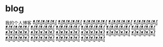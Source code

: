 # blog
我的个人博客
ด้้้้้็็็็็้้้้้็็็็็้้้้้้้้็็็็็้้้้้็็็็็้้ฏ๎๎๎๎๎๎๎๎๎๎๎ด้้้้้็็็็็้้้้้็็็็็้้้้้้้้็็็็็้้้้้็็็็็้้ฏ๎๎๎๎๎๎๎๎๎๎๎ด้้้้้็็็็็้้้้้็็็็็้้้้้้้้็็็็็้้้้้็็็็็้้ฏ๎๎๎๎๎๎๎๎๎๎๎ด้้้้้็็็็็้้้้้็็็็็้้้้้้้้็็็็็้้้้้็็็็็้้ฏ๎๎๎๎๎๎๎๎๎๎๎ด้้้้้็็็็็้้้้้็็็็็้้้้้้้้็็็็็้้้้้็็็็็้้ฏ๎๎๎๎๎๎๎๎๎๎๎
ด้้้้้็็็็็้้้้้็็็็็้้้้้้้้็็็็็้้้้้็็็็็้้ฏ๎๎๎๎๎๎๎๎๎๎๎ด้้้้้็็็็็้้้้้็็็็็้้้้้้้้็็็็็้้้้้็็็็็้้ฏ๎๎๎๎๎๎๎๎๎๎๎ด้้้้้็็็็็้้้้้็็็็็้้้้้้้้็็็็็้้้้้็็็็็้้ฏ๎๎๎๎๎๎๎๎๎๎๎ด้้้้้็็็็็้้้้้็็็็็้้้้้้้้็็็็็้้้้้็็็็็้้ฏ๎๎๎๎๎๎๎๎๎๎๎ด้้้้้็็็็็้้้้้็็็็็้้้้้้้้็็็็็้้้้้็็็็็้้ฏ๎๎๎๎๎๎๎๎๎๎๎
ด้้้้้็็็็็้้้้้็็็็็้้้้้้้้็็็็็้้้้้็็็็็้้ฏ๎๎๎๎๎๎๎๎๎๎๎ด้้้้้็็็็็้้้้้็็็็็้้้้้้้้็็็็็้้้้้็็็็็้้ฏ๎๎๎๎๎๎๎๎๎๎๎ด้้้้้็็็็็้้้้้็็็็็้้้้้้้้็็็็็้้้้้็็็็็้้ฏ๎๎๎๎๎๎๎๎๎๎๎ด้้้้้็็็็็้้้้้็็็็็้้้้้้้้็็็็็้้้้้็็็็็้้ฏ๎๎๎๎๎๎๎๎๎๎๎ด้้้้้็็็็็้้้้้็็็็็้้้้้้้้็็็็็้้้้้็็็็็้้ฏ๎๎๎๎๎๎๎๎๎๎๎
ด้้้้้็็็็็้้้้้็็็็็้้้้้้้้็็็็็้้้้้็็็็็้้ฏ๎๎๎๎๎๎๎๎๎๎๎ด้้้้้็็็็็้้้้้็็็็็้้้้้้้้็็็็็้้้้้็็็็็้้ฏ๎๎๎๎๎๎๎๎๎๎๎ด้้้้้็็็็็้้้้้็็็็็้้้้้้้้็็็็็้้้้้็็็็็้้ฏ๎๎๎๎๎๎๎๎๎๎๎ด้้้้้็็็็็้้้้้็็็็็้้้้้้้้็็็็็้้้้้็็็็็้้ฏ๎๎๎๎๎๎๎๎๎๎๎ด้้้้้็็็็็้้้้้็็็็็้้้้้้้้็็็็็้้้้้็็็็็้้ฏ๎๎๎๎๎๎๎๎๎๎๎
ด้้้้้็็็็็้้้้้็็็็็้้้้้้้้็็็็็้้้้้็็็็็้้ฏ๎๎๎๎๎๎๎๎๎๎๎ด้้้้้็็็็็้้้้้็็็็็้้้้้้้้็็็็็้้้้้็็็็็้้ฏ๎๎๎๎๎๎๎๎๎๎๎ด้้้้้็็็็็้้้้้็็็็็้้้้้้้้็็็็็้้้้้็็็็็้้ฏ๎๎๎๎๎๎๎๎๎๎๎ด้้้้้็็็็็้้้้้็็็็็้้้้้้้้็็็็็้้้้้็็็็็้้ฏ๎๎๎๎๎๎๎๎๎๎๎ด้้้้้็็็็็้้้้้็็็็็้้้้้้้้็็็็็้้้้้็็็็็้้ฏ๎๎๎๎๎๎๎๎๎๎๎
ด้้้้้็็็็็้้้้้็็็็็้้้้้้้้็็็็็้้้้้็็็็็้้ฏ๎๎๎๎๎๎๎๎๎๎๎ด้้้้้็็็็็้้้้้็็็็็้้้้้้้้็็็็็้้้้้็็็็็้้ฏ๎๎๎๎๎๎๎๎๎๎๎ด้้้้้็็็็็้้้้้็็็็็้้้้้้้้็็็็็้้้้้็็็็็้้ฏ๎๎๎๎๎๎๎๎๎๎๎ด้้้้้็็็็็้้้้้็็็็็้้้้้้้้็็็็็้้้้้็็็็็้้ฏ๎๎๎๎๎๎๎๎๎๎๎ด้้้้้็็็็็้้้้้็็็็็้้้้้้้้็็็็็้้้้้็็็็็้้ฏ๎๎๎๎๎๎๎๎๎๎๎
ด้้้้้็็็็็้้้้้็็็็็้้้้้้้้็็็็็้้้้้็็็็็้้ฏ๎๎๎๎๎๎๎๎๎๎๎ด้้้้้็็็็็้้้้้็็็็็้้้้้้้้็็็็็้้้้้็็็็็้้ฏ๎๎๎๎๎๎๎๎๎๎๎ด้้้้้็็็็็้้้้้็็็็็้้้้้้้้็็็็็้้้้้็็็็็้้ฏ๎๎๎๎๎๎๎๎๎๎๎ด้้้้้็็็็็้้้้้็็็็็้้้้้้้้็็็็็้้้้้็็็็็้้ฏ๎๎๎๎๎๎๎๎๎๎๎ด้้้้้็็็็็้้้้้็็็็็้้้้้้้้็็็็็้้้้้็็็็็้้ฏ๎๎๎๎๎๎๎๎๎๎๎
ด้้้้้็็็็็้้้้้็็็็็้้้้้้้้็็็็็้้้้้็็็็็้้ฏ๎๎๎๎๎๎๎๎๎๎๎ด้้้้้็็็็็้้้้้็็็็็้้้้้้้้็็็็็้้้้้็็็็็้้ฏ๎๎๎๎๎๎๎๎๎๎๎ด้้้้้็็็็็้้้้้็็็็็้้้้้้้้็็็็็้้้้้็็็็็้้ฏ๎๎๎๎๎๎๎๎๎๎๎ด้้้้้็็็็็้้้้้็็็็็้้้้้้้้็็็็็้้้้้็็็็็้้ฏ๎๎๎๎๎๎๎๎๎๎๎ด้้้้้็็็็็้้้้้็็็็็้้้้้้้้็็็็็้้้้้็็็็็้้ฏ๎๎๎๎๎๎๎๎๎๎๎
ด้้้้้็็็็็้้้้้็็็็็้้้้้้้้็็็็็้้้้้็็็็็้้ฏ๎๎๎๎๎๎๎๎๎๎๎ด้้้้้็็็็็้้้้้็็็็็้้้้้้้้็็็็็้้้้้็็็็็้้ฏ๎๎๎๎๎๎๎๎๎๎๎ด้้้้้็็็็็้้้้้็็็็็้้้้้้้้็็็็็้้้้้็็็็็้้ฏ๎๎๎๎๎๎๎๎๎๎๎ด้้้้้็็็็็้้้้้็็็็็้้้้้้้้็็็็็้้้้้็็็็็้้ฏ๎๎๎๎๎๎๎๎๎๎๎ด้้้้้็็็็็้้้้้็็็็็้้้้้้้้็็็็็้้้้้็็็็็้้ฏ๎๎๎๎๎๎๎๎๎๎๎
ด้้้้้็็็็็้้้้้็็็็็้้้้้้้้็็็็็้้้้้็็็็็้้ฏ๎๎๎๎๎๎๎๎๎๎๎ด้้้้้็็็็็้้้้้็็็็็้้้้้้้้็็็็็้้้้้็็็็็้้ฏ๎๎๎๎๎๎๎๎๎๎๎ด้้้้้็็็็็้้้้้็็็็็้้้้้้้้็็็็็้้้้้็็็็็้้ฏ๎๎๎๎๎๎๎๎๎๎๎ด้้้้้็็็็็้้้้้็็็็็้้้้้้้้็็็็็้้้้้็็็็็้้ฏ๎๎๎๎๎๎๎๎๎๎๎ด้้้้้็็็็็้้้้้็็็็็้้้้้้้้็็็็็้้้้้็็็็็้้ฏ๎๎๎๎๎๎๎๎๎๎๎
ด้้้้้็็็็็้้้้้็็็็็้้้้้้้้็็็็็้้้้้็็็็็้้ฏ๎๎๎๎๎๎๎๎๎๎๎ด้้้้้็็็็็้้้้้็็็็็้้้้้้้้็็็็็้้้้้็็็็็้้ฏ๎๎๎๎๎๎๎๎๎๎๎ด้้้้้็็็็็้้้้้็็็็็้้้้้้้้็็็็็้้้้้็็็็็้้ฏ๎๎๎๎๎๎๎๎๎๎๎ด้้้้้็็็็็้้้้้็็็็็้้้้้้้้็็็็็้้้้้็็็็็้้ฏ๎๎๎๎๎๎๎๎๎๎๎ด้้้้้็็็็็้้้้้็็็็็้้้้้้้้็็็็็้้้้้็็็็็้้ฏ๎๎๎๎๎๎๎๎๎๎๎
ด้้้้้็็็็็้้้้้็็็็็้้้้้้้้็็็็็้้้้้็็็็็้้ฏ๎๎๎๎๎๎๎๎๎๎๎ด้้้้้็็็็็้้้้้็็็็็้้้้้้้้็็็็็้้้้้็็็็็้้ฏ๎๎๎๎๎๎๎๎๎๎๎ด้้้้้็็็็็้้้้้็็็็็้้้้้้้้็็็็็้้้้้็็็็็้้ฏ๎๎๎๎๎๎๎๎๎๎๎ด้้้้้็็็็็้้้้้็็็็็้้้้้้้้็็็็็้้้้้็็็็็้้ฏ๎๎๎๎๎๎๎๎๎๎๎ด้้้้้็็็็็้้้้้็็็็็้้้้้้้้็็็็็้้้้้็็็็็้้ฏ๎๎๎๎๎๎๎๎๎๎๎
ด้้้้้็็็็็้้้้้็็็็็้้้้้้้้็็็็็้้้้้็็็็็้้ฏ๎๎๎๎๎๎๎๎๎๎๎ด้้้้้็็็็็้้้้้็็็็็้้้้้้้้็็็็็้้้้้็็็็็้้ฏ๎๎๎๎๎๎๎๎๎๎๎ด้้้้้็็็็็้้้้้็็็็็้้้้้้้้็็็็็้้้้้็็็็็้้ฏ๎๎๎๎๎๎๎๎๎๎๎ด้้้้้็็็็็้้้้้็็็็็้้้้้้้้็็็็็้้้้้็็็็็้้ฏ๎๎๎๎๎๎๎๎๎๎๎ด้้้้้็็็็็้้้้้็็็็็้้้้้้้้็็็็็้้้้้็็็็็้้ฏ๎๎๎๎๎๎๎๎๎๎๎
ด้้้้้็็็็็้้้้้็็็็็้้้้้้้้็็็็็้้้้้็็็็็้้ฏ๎๎๎๎๎๎๎๎๎๎๎ด้้้้้็็็็็้้้้้็็็็็้้้้้้้้็็็็็้้้้้็็็็็้้ฏ๎๎๎๎๎๎๎๎๎๎๎ด้้้้้็็็็็้้้้้็็็็็้้้้้้้้็็็็็้้้้้็็็็็้้ฏ๎๎๎๎๎๎๎๎๎๎๎ด้้้้้็็็็็้้้้้็็็็็้้้้้้้้็็็็็้้้้้็็็็็้้ฏ๎๎๎๎๎๎๎๎๎๎๎ด้้้้้็็็็็้้้้้็็็็็้้้้้้้้็็็็็้้้้้็็็็็้้ฏ๎๎๎๎๎๎๎๎๎๎๎
ด้้้้้็็็็็้้้้้็็็็็้้้้้้้้็็็็็้้้้้็็็็็้้ฏ๎๎๎๎๎๎๎๎๎๎๎ด้้้้้็็็็็้้้้้็็็็็้้้้้้้้็็็็็้้้้้็็็็็้้ฏ๎๎๎๎๎๎๎๎๎๎๎ด้้้้้็็็็็้้้้้็็็็็้้้้้้้้็็็็็้้้้้็็็็็้้ฏ๎๎๎๎๎๎๎๎๎๎๎ด้้้้้็็็็็้้้้้็็็็็้้้้้้้้็็็็็้้้้้็็็็็้้ฏ๎๎๎๎๎๎๎๎๎๎๎ด้้้้้็็็็็้้้้้็็็็็้้้้้้้้็็็็็้้้้้็็็็็้้ฏ๎๎๎๎๎๎๎๎๎๎๎
ด้้้้้็็็็็้้้้้็็็็็้้้้้้้้็็็็็้้้้้็็็็็้้ฏ๎๎๎๎๎๎๎๎๎๎๎ด้้้้้็็็็็้้้้้็็็็็้้้้้้้้็็็็็้้้้้็็็็็้้ฏ๎๎๎๎๎๎๎๎๎๎๎ด้้้้้็็็็็้้้้้็็็็็้้้้้้้้็็็็็้้้้้็็็็็้้ฏ๎๎๎๎๎๎๎๎๎๎๎ด้้้้้็็็็็้้้้้็็็็็้้้้้้้้็็็็็้้้้้็็็็็้้ฏ๎๎๎๎๎๎๎๎๎๎๎ด้้้้้็็็็็้้้้้็็็็็้้้้้้้้็็็็็้้้้้็็็็็้้ฏ๎๎๎๎๎๎๎๎๎๎๎
ด้้้้้็็็็็้้้้้็็็็็้้้้้้้้็็็็็้้้้้็็็็็้้ฏ๎๎๎๎๎๎๎๎๎๎๎ด้้้้้็็็็็้้้้้็็็็็้้้้้้้้็็็็็้้้้้็็็็็้้ฏ๎๎๎๎๎๎๎๎๎๎๎ด้้้้้็็็็็้้้้้็็็็็้้้้้้้้็็็็็้้้้้็็็็็้้ฏ๎๎๎๎๎๎๎๎๎๎๎ด้้้้้็็็็็้้้้้็็็็็้้้้้้้้็็็็็้้้้้็็็็็้้ฏ๎๎๎๎๎๎๎๎๎๎๎ด้้้้้็็็็็้้้้้็็็็็้้้้้้้้็็็็็้้้้้็็็็็้้ฏ๎๎๎๎๎๎๎๎๎๎๎
ด้้้้้็็็็็้้้้้็็็็็้้้้้้้้็็็็็้้้้้็็็็็้้ฏ๎๎๎๎๎๎๎๎๎๎๎ด้้้้้็็็็็้้้้้็็็็็้้้้้้้้็็็็็้้้้้็็็็็้้ฏ๎๎๎๎๎๎๎๎๎๎๎ด้้้้้็็็็็้้้้้็็็็็้้้้้้้้็็็็็้้้้้็็็็็้้ฏ๎๎๎๎๎๎๎๎๎๎๎ด้้้้้็็็็็้้้้้็็็็็้้้้้้้้็็็็็้้้้้็็็็็้้ฏ๎๎๎๎๎๎๎๎๎๎๎ด้้้้้็็็็็้้้้้็็็็็้้้้้้้้็็็็็้้้้้็็็็็้้ฏ๎๎๎๎๎๎๎๎๎๎๎
ด้้้้้็็็็็้้้้้็็็็็้้้้้้้้็็็็็้้้้้็็็็็้้ฏ๎๎๎๎๎๎๎๎๎๎๎ด้้้้้็็็็็้้้้้็็็็็้้้้้้้้็็็็็้้้้้็็็็็้้ฏ๎๎๎๎๎๎๎๎๎๎๎ด้้้้้็็็็็้้้้้็็็็็้้้้้้้้็็็็็้้้้้็็็็็้้ฏ๎๎๎๎๎๎๎๎๎๎๎ด้้้้้็็็็็้้้้้็็็็็้้้้้้้้็็็็็้้้้้็็็็็้้ฏ๎๎๎๎๎๎๎๎๎๎๎ด้้้้้็็็็็้้้้้็็็็็้้้้้้้้็็็็็้้้้้็็็็็้้ฏ๎๎๎๎๎๎๎๎๎๎๎
ด้้้้้็็็็็้้้้้็็็็็้้้้้้้้็็็็็้้้้้็็็็็้้ฏ๎๎๎๎๎๎๎๎๎๎๎ด้้้้้็็็็็้้้้้็็็็็้้้้้้้้็็็็็้้้้้็็็็็้้ฏ๎๎๎๎๎๎๎๎๎๎๎ด้้้้้็็็็็้้้้้็็็็็้้้้้้้้็็็็็้้้้้็็็็็้้ฏ๎๎๎๎๎๎๎๎๎๎๎ด้้้้้็็็็็้้้้้็็็็็้้้้้้้้็็็็็้้้้้็็็็็้้ฏ๎๎๎๎๎๎๎๎๎๎๎ด้้้้้็็็็็้้้้้็็็็็้้้้้้้้็็็็็้้้้้็็็็็้้ฏ๎๎๎๎๎๎๎๎๎๎๎
ด้้้้้็็็็็้้้้้็็็็็้้้้้้้้็็็็็้้้้้็็็็็้้ฏ๎๎๎๎๎๎๎๎๎๎๎ด้้้้้็็็็็้้้้้็็็็็้้้้้้้้็็็็็้้้้้็็็็็้้ฏ๎๎๎๎๎๎๎๎๎๎๎ด้้้้้็็็็็้้้้้็็็็็้้้้้้้้็็็็็้้้้้็็็็็้้ฏ๎๎๎๎๎๎๎๎๎๎๎ด้้้้้็็็็็้้้้้็็็็็้้้้้้้้็็็็็้้้้้็็็็็้้ฏ๎๎๎๎๎๎๎๎๎๎๎ด้้้้้็็็็็้้้้้็็็็็้้้้้้้้็็็็็้้้้้็็็็็้้ฏ๎๎๎๎๎๎๎๎๎๎๎
